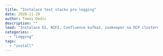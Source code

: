 ```yaml
---
title: "Instalace test stacku pro logging"
date: 2020-11-29
author: Tomas Dedic
description: ""
lead: "Instalace ES, NIFI, Confluence kafka2, zookeeper na OCP clusteru"
categories:
  - "Logging"
tags:
  - "install"
---
```


